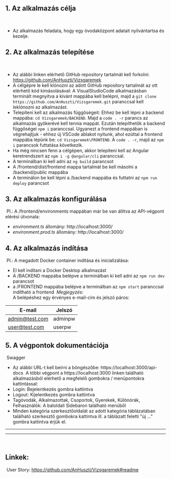 ## **1. Az alkalmazás célja**
​
- Az alkalmazás feladata, hogy egy óvodaközpont adatait nyilvántartsa és kezelje.
​
## **2. Az alkalmazás telepítése**
​
- Az alábbi linken elérhető GitHub repository tartalmát kell forkolni: 
https://github.com/AnHuszti/Vizsgaremek
- A célgépre le kell klónozni az adott GitHub repository tartalmát az ott elérhető kód kimásolásával:
A VisualStudioCode alkalmazásban terminált megnyitva a kívánt mappába kell belépni, majd a 
`git clone https://github.com/AnHuszti/Vizsgaremek.git`
paranccsal kell leklónozni az alkalmazást.
- Telepíteni kell az alkalmazás függőségeit: 
Ehhez be kell lépni a backend mappába: `cd Vizsgaremek/BACKEND`.
Majd a `code . -r` parancs az alkalmazás gyökerévé kell tennia mappát. Ezután telepíthetők a backend függőségei `npm i` paranccsal. 
Ugyanezt a frontend mappában is végrehajtjuk - ehhez új VSCode ablakot nyitunk, ahol ezúttal a frontend mappába lépünk be: `cd Vizsgaremek\FRONTEND`.
A `code . -r`, majd az `npm i` parancsok futtatása következik.  
- Ha még nincsen fenn a célgépen, akkor telepíteni kell az Angular keretrendszert az `npm i -g @angular/cli` paranccsal.
- A terminálban ki kell adni az `ng build` parancsot   
- A /frontend/dist/frontend mappa tartalmát be kell másolni a /backend/public mappába   
- A terminálon be kell lépni a /backend mappába és futtatni az `npm run deploy` parancsot 
​
## **3. Az alkalmazás konfigurálása**
​
Pl.:
A /frontend/environments mappában már be van állítva az API-végpont elérési útvonala: 
  - _environment.ts_ állomány: http://localhost:3000/  
  - _environment.prod.ts_ állomány: http://localhost:3000/ 
​
## **4. Az alkalmazás indítása**
​
Pl.:
A megadott Docker container indítása és inicializálása:
- El kell indítani a Docker Desktop alkalmazást
- A /BACKEND mappába belépve a terminálban ki kell adni az `npm run dev` parancsot  
- a /FRONTEND mappába belépve a terminálban az `npm start` paranccsal indítható a frontend
​
_Megjegyzés_:  
A belépéshez egy érvényes e-mail-cím és jelszó páros:  

E-mail | Jelszó
-------- | ---------
admin@test.com | adminpw
user@test.com | userpw

## **5. A végpontok dokumentációja**
​
Swagger 
- Az alábbi URL-t kell beírni a böngészőbe: https://localhost:3000/api-docs
​
A többi végpont a https://localhost:3000 linken található alkalmazásból elérhető a megfelelő gombokra / menüpontokra kattintással:
- Login: Bejelentkezés gombra kattintva
- Logout: Kijelentkezés gombra kattintva
- Tagóvodák, Alkalmazottak, Csoportok, Gyerekek, Különórák, Felhasználók: A baloldali Sidebaron található menüből
- Minden kategória szerkesztőoldalát az adott kategória táblázatában található szerkesztő gombokra kattintva ill. a táblázatt feletti "új ..." gombra kattintva érjük el.
​

---
---
​
## **Linkek:**  
​
User Story:
https://github.com/AnHuszti/Vizsgaremek#readme
​
​
